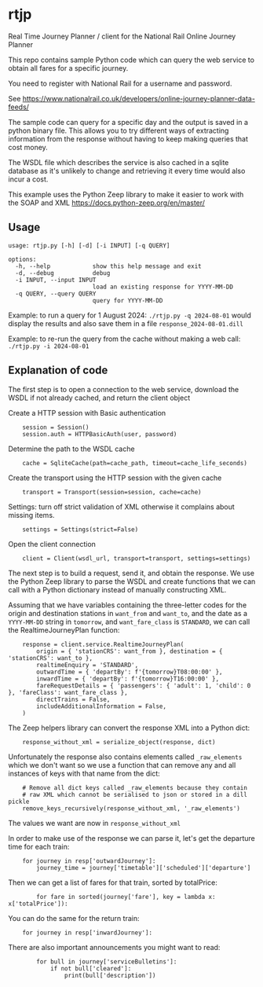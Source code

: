 # rtjp

Real Time Journey Planner / client for the National Rail Online Journey Planner

This repo contains sample Python code which can query the web service to obtain all fares for a specific journey.

You need to register with National Rail for a username and password.

See https://www.nationalrail.co.uk/developers/online-journey-planner-data-feeds/

The sample code can query for a specific day and the output is saved in a python binary file.
This allows you to try different ways of extracting information from the response without
having to keep making queries that cost money.

The WSDL file which describes the service is also cached in a sqlite database as it's
unlikely to change and retrieving it every time would also incur a cost.

This example uses the Python Zeep library to make it easier to work with the SOAP and XML
https://docs.python-zeep.org/en/master/

## Usage

```
usage: rtjp.py [-h] [-d] [-i INPUT] [-q QUERY]

options:
  -h, --help            show this help message and exit
  -d, --debug           debug
  -i INPUT, --input INPUT
                        load an existing response for YYYY-MM-DD
  -q QUERY, --query QUERY
                        query for YYYY-MM-DD
```

Example: to run a query for 1 August 2024: `./rtjp.py -q 2024-08-01`
would display the results and also save them in a file `response_2024-08-01.dill`

Example: to re-run the query from the cache without making a web call:
`./rtjp.py -i 2024-08-01`

## Explanation of code

The first step is to open a connection to the web service,
download the WSDL if not already cached, and return the client object

Create a HTTP session with Basic authentication
```
    session = Session()
    session.auth = HTTPBasicAuth(user, password)
```

Determine the path to the WSDL cache
```
    cache = SqliteCache(path=cache_path, timeout=cache_life_seconds)
```

Create the transport using the HTTP session with the given cache
```
    transport = Transport(session=session, cache=cache)
```

Settings: turn off strict validation of XML otherwise it complains about missing items.
```
    settings = Settings(strict=False)
```

Open the client connection
```
    client = Client(wsdl_url, transport=transport, settings=settings)
```

The next step is to build a request, send it, and obtain the response.
We use the Python Zeep library to parse the WSDL and create functions
that we can call with a Python dictionary instead of manually constructing XML.

Assuming that we have variables containing the three-letter codes for the
origin and destination stations in `want_from` and `want_to`, and the date
as a `YYYY-MM-DD` string in `tomorrow`, and `want_fare_class` is `STANDARD`,
we can call the RealtimeJourneyPlan function:

```
    response = client.service.RealtimeJourneyPlan(
        origin = { 'stationCRS': want_from }, destination = { 'stationCRS': want_to },
        realtimeEnquiry = 'STANDARD',
        outwardTime = { 'departBy': f'{tomorrow}T08:00:00' },
        inwardTime = { 'departBy': f'{tomorrow}T16:00:00' },
        fareRequestDetails = { 'passengers': { 'adult': 1, 'child': 0 }, 'fareClass': want_fare_class },
        directTrains = False,
        includeAdditionalInformation = False,
    )
```

The Zeep helpers library can convert the response XML into a Python dict:
```
    response_without_xml = serialize_object(response, dict)
```

Unfortunately the response also contains elements called `_raw_elements`
which we don't want so we use a function that can remove any and all
instances of keys with that name from the dict:

```
    # Remove all dict keys called _raw_elements because they contain
    # raw XML which cannot be serialised to json or stored in a dill pickle
    remove_keys_recursively(response_without_xml, '_raw_elements')
```

The values we want are now in `response_without_xml`

In order to make use of the response we can parse it, let's get the departure time
for each train:
```
    for journey in resp['outwardJourney']:
        journey_time = journey['timetable']['scheduled']['departure']
```

Then we can get a list of fares for that train, sorted by totalPrice:
```
        for fare in sorted(journey['fare'], key = lambda x: x['totalPrice']):
```

You can do the same for the return train:
```
    for journey in resp['inwardJourney']:
```

There are also important announcements you might want to read:
```
        for bull in journey['serviceBulletins']:
            if not bull['cleared']:
                print(bull['description'])
```
